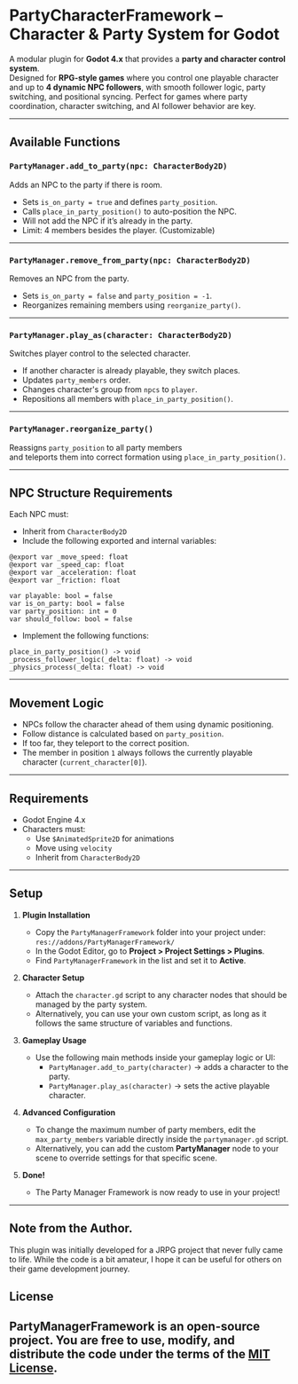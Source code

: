 # PartyCharacterFramework – Character & Party System for Godot
A modular plugin for **Godot 4.x** that provides a **party and character control system**.  
Designed for **RPG-style games** where you control one playable character and up to **4 dynamic NPC followers**, with smooth follower logic, party switching, and positional syncing.
Perfect for games where party coordination, character switching, and AI follower behavior are key.

---

## Available Functions

### `PartyManager.add_to_party(npc: CharacterBody2D)`

Adds an NPC to the party if there is room.

- Sets `is_on_party = true` and defines `party_position`.
- Calls `place_in_party_position()` to auto-position the NPC.
- Will not add the NPC if it’s already in the party.
- Limit: 4 members besides the player. (Customizable)

---

### `PartyManager.remove_from_party(npc: CharacterBody2D)`

Removes an NPC from the party.

- Sets `is_on_party = false` and `party_position = -1`.
- Reorganizes remaining members using `reorganize_party()`.

---

### `PartyManager.play_as(character: CharacterBody2D)`

Switches player control to the selected character.

- If another character is already playable, they switch places.
- Updates `party_members` order.
- Changes character's group from `npcs` to `player`.
- Repositions all members with `place_in_party_position()`.

---

### `PartyManager.reorganize_party()`

Reassigns `party_position` to all party members  
and teleports them into correct formation using `place_in_party_position()`.

---

## NPC Structure Requirements

Each NPC must:

- Inherit from `CharacterBody2D`
- Include the following exported and internal variables:

```gdscript
@export var _move_speed: float
@export var _speed_cap: float
@export var _acceleration: float
@export var _friction: float

var playable: bool = false
var is_on_party: bool = false
var party_position: int = 0
var should_follow: bool = false
```

- Implement the following functions:

```gdscript
place_in_party_position() -> void
_process_follower_logic(_delta: float) -> void
_physics_process(_delta: float) -> void
```

---

## Movement Logic

- NPCs follow the character ahead of them using dynamic positioning.
- Follow distance is calculated based on `party_position`.
- If too far, they teleport to the correct position.
- The member in position `1` always follows the currently playable character (`current_character[0]`).

---

## Requirements

- Godot Engine 4.x
- Characters must:
  - Use `$AnimatedSprite2D` for animations
  - Move using `velocity`
  - Inherit from `CharacterBody2D`

---

## Setup

1. **Plugin Installation**
   - Copy the `PartyManagerFramework` folder into your project under:  
	 `res://addons/PartyManagerFramework/`
   - In the Godot Editor, go to **Project > Project Settings > Plugins**.  
   - Find `PartyManagerFramework` in the list and set it to **Active**.

2. **Character Setup**
   - Attach the `character.gd` script to any character nodes that should be managed by the party system.  
   - Alternatively, you can use your own custom script, as long as it follows the same structure of variables and functions.

3. **Gameplay Usage**
   - Use the following main methods inside your gameplay logic or UI:
	 - `PartyManager.add_to_party(character)` → adds a character to the party.
	 - `PartyManager.play_as(character)` → sets the active playable character.

4. **Advanced Configuration**
   - To change the maximum number of party members, edit the `max_party_members` variable directly inside the `partymanager.gd` script.  
   - Alternatively, you can add the custom **PartyManager** node to your scene to override settings for that specific scene.

5. **Done!**
   - The Party Manager Framework is now ready to use in your project!

---

## Note from the Author.

This plugin was initially developed for a JRPG project that never fully came to life. While the code is a bit amateur, I hope it can be useful for others on their game development journey.

## License

**PartyManagerFramework** is an open-source project. You are free to use, modify, and distribute the code under the terms of the [MIT License](https://opensource.org/licenses/MIT).  
---

